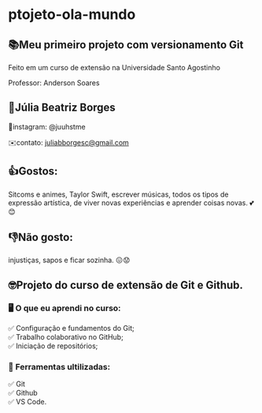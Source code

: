 # ptojeto-ola-mundo
## 📚Meu primeiro projeto com versionamento Git

Feito em um curso de extensão na Universidade Santo Agostinho 

Professor: Anderson Soares

## 🫧Júlia Beatriz Borges

📸instagram: @juuhstme 

✉️contato: juliabborgesc@gmail.com 

## 👍Gostos:
Sitcoms e animes, Taylor Swift, escrever músicas, todos os tipos de expressão artística, de viver novas experiências e aprender coisas novas. 💕😊

## 👎Não gosto: 
injustiças, sapos e ficar sozinha. 😖😟

## 🤓Projeto do curso de extensão de Git e Github.  
### 🖥️ O que eu aprendi no curso:  
✅ Configuração e fundamentos do Git;  
✅ Trabalho colaborativo no GitHub;  
✅ Iniciação de repositórios;

### 🔨 Ferramentas ultilizadas: 
✅ Git  
✅ Github   
✅ VS Code.    
